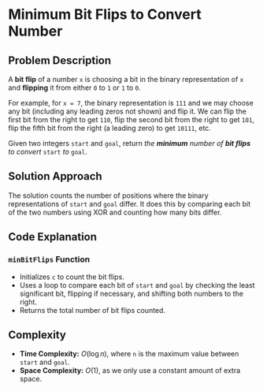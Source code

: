 # Minimum Bit Flips to Convert Number

## Problem Description

A **bit flip** of a number `x` is choosing a bit in the binary representation of `x` and **flipping** it from either `0` to `1` or `1` to `0`.

For example, for `x = 7`, the binary representation is `111` and we may choose any bit (including any leading zeros not shown) and flip it. We can flip the first bit from the right to get `110`, flip the second bit from the right to get `101`, flip the fifth bit from the right (a leading zero) to get `10111`, etc.

Given two integers `start` and `goal`, return *the **minimum** number of **bit flips** to convert* `start` *to* `goal`.

## Solution Approach

The solution counts the number of positions where the binary representations of `start` and `goal` differ. It does this by comparing each bit of the two numbers using XOR and counting how many bits differ.

## Code Explanation

### `minBitFlips` Function

- Initializes `c` to count the bit flips.
- Uses a loop to compare each bit of `start` and `goal` by checking the least significant bit, flipping if necessary, and shifting both numbers to the right.
- Returns the total number of bit flips counted.

## Complexity

- **Time Complexity:** $O(\log n)$, where `n` is the maximum value between `start` and `goal`.
- **Space Complexity:** $O(1)$, as we only use a constant amount of extra space.
